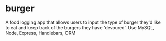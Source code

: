# burger
A food logging app that allows users to input the type of burger they'd like to eat and keep track of the burgers they have 'devoured'.  Use MySQL, Node, Express, Handlebars, ORM

